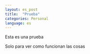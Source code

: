 ```yaml
---
layout: es_post
title:  "Prueba"
categories: Personal
language: es
---
```

Esta es una prueba

Solo para ver como funcionan las cosas
